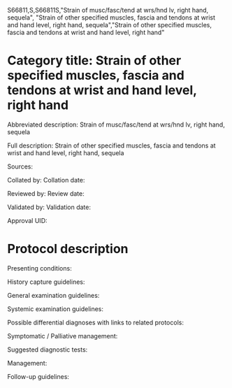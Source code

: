 S66811,S,S66811S,"Strain of musc/fasc/tend at wrs/hnd lv, right hand, sequela", "Strain of other specified muscles, fascia and tendons at wrist and hand level, right hand, sequela","Strain of other specified muscles, fascia and tendons at wrist and hand level, right hand"
# Category title: Strain of other specified muscles, fascia and tendons at wrist and hand level, right hand

Abbreviated description: Strain of musc/fasc/tend at wrs/hnd lv, right hand, sequela

Full description: Strain of other specified muscles, fascia and tendons at wrist and hand level, right hand, sequela

Sources:

Collated by:
Collation date:

Reviewed by:
Review date:

Validated by:
Validation date:

Approval UID:

# Protocol description

Presenting conditions:

History capture guidelines:

General examination guidelines:

Systemic examination guidelines:

Possible differential diagnoses with links to related protocols:

Symptomatic / Palliative management:

Suggested diagnostic tests:

Management:

Follow-up guidelines:
